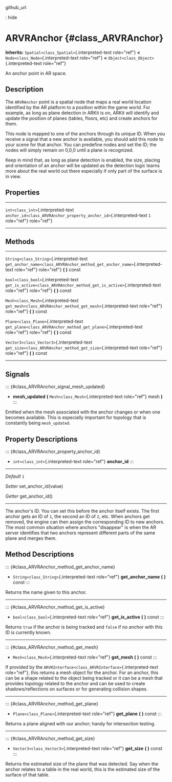 github\_url

:   hide

ARVRAnchor {#class_ARVRAnchor}
==========

**Inherits:** `Spatial<class_Spatial>`{.interpreted-text role="ref"}
**\<** `Node<class_Node>`{.interpreted-text role="ref"} **\<**
`Object<class_Object>`{.interpreted-text role="ref"}

An anchor point in AR space.

Description
-----------

The `ARVRAnchor` point is a spatial node that maps a real world location
identified by the AR platform to a position within the game world. For
example, as long as plane detection in ARKit is on, ARKit will identify
and update the position of planes (tables, floors, etc) and create
anchors for them.

This node is mapped to one of the anchors through its unique ID. When
you receive a signal that a new anchor is available, you should add this
node to your scene for that anchor. You can predefine nodes and set the
ID; the nodes will simply remain on 0,0,0 until a plane is recognized.

Keep in mind that, as long as plane detection is enabled, the size,
placing and orientation of an anchor will be updated as the detection
logic learns more about the real world out there especially if only part
of the surface is in view.

Properties
----------

  ------------------------------------ -------------------------------------------------------------------- ------
  `int<class_int>`{.interpreted-text   `anchor_id<class_ARVRAnchor_property_anchor_id>`{.interpreted-text   `1`
  role="ref"}                          role="ref"}                                                          

  ------------------------------------ -------------------------------------------------------------------- ------

Methods
-------

  -------------------------------------------- ------------------------------------------------------------------------------
  `String<class_String>`{.interpreted-text     `get_anchor_name<class_ARVRAnchor_method_get_anchor_name>`{.interpreted-text
  role="ref"}                                  role="ref"} **(** **)** const

  `bool<class_bool>`{.interpreted-text         `get_is_active<class_ARVRAnchor_method_get_is_active>`{.interpreted-text
  role="ref"}                                  role="ref"} **(** **)** const

  `Mesh<class_Mesh>`{.interpreted-text         `get_mesh<class_ARVRAnchor_method_get_mesh>`{.interpreted-text role="ref"}
  role="ref"}                                  **(** **)** const

  `Plane<class_Plane>`{.interpreted-text       `get_plane<class_ARVRAnchor_method_get_plane>`{.interpreted-text role="ref"}
  role="ref"}                                  **(** **)** const

  `Vector3<class_Vector3>`{.interpreted-text   `get_size<class_ARVRAnchor_method_get_size>`{.interpreted-text role="ref"}
  role="ref"}                                  **(** **)** const
  -------------------------------------------- ------------------------------------------------------------------------------

Signals
-------

::: {#class_ARVRAnchor_signal_mesh_updated}
-   **mesh\_updated** **(** `Mesh<class_Mesh>`{.interpreted-text
    role="ref"} mesh **)**
:::

Emitted when the mesh associated with the anchor changes or when one
becomes available. This is especially important for topology that is
constantly being `mesh_updated`.

Property Descriptions
---------------------

::: {#class_ARVRAnchor_property_anchor_id}
-   `int<class_int>`{.interpreted-text role="ref"} **anchor\_id**
:::

  ----------- ------------------------
  *Default*   `1`

  *Setter*    set\_anchor\_id(value)

  *Getter*    get\_anchor\_id()
  ----------- ------------------------

The anchor\'s ID. You can set this before the anchor itself exists. The
first anchor gets an ID of `1`, the second an ID of `2`, etc. When
anchors get removed, the engine can then assign the corresponding ID to
new anchors. The most common situation where anchors \"disappear\" is
when the AR server identifies that two anchors represent different parts
of the same plane and merges them.

Method Descriptions
-------------------

::: {#class_ARVRAnchor_method_get_anchor_name}
-   `String<class_String>`{.interpreted-text role="ref"}
    **get\_anchor\_name** **(** **)** const
:::

Returns the name given to this anchor.

------------------------------------------------------------------------

::: {#class_ARVRAnchor_method_get_is_active}
-   `bool<class_bool>`{.interpreted-text role="ref"} **get\_is\_active**
    **(** **)** const
:::

Returns `true` if the anchor is being tracked and `false` if no anchor
with this ID is currently known.

------------------------------------------------------------------------

::: {#class_ARVRAnchor_method_get_mesh}
-   `Mesh<class_Mesh>`{.interpreted-text role="ref"} **get\_mesh** **(**
    **)** const
:::

If provided by the
`ARVRInterface<class_ARVRInterface>`{.interpreted-text role="ref"}, this
returns a mesh object for the anchor. For an anchor, this can be a shape
related to the object being tracked or it can be a mesh that provides
topology related to the anchor and can be used to create
shadows/reflections on surfaces or for generating collision shapes.

------------------------------------------------------------------------

::: {#class_ARVRAnchor_method_get_plane}
-   `Plane<class_Plane>`{.interpreted-text role="ref"} **get\_plane**
    **(** **)** const
:::

Returns a plane aligned with our anchor; handy for intersection testing.

------------------------------------------------------------------------

::: {#class_ARVRAnchor_method_get_size}
-   `Vector3<class_Vector3>`{.interpreted-text role="ref"} **get\_size**
    **(** **)** const
:::

Returns the estimated size of the plane that was detected. Say when the
anchor relates to a table in the real world, this is the estimated size
of the surface of that table.
